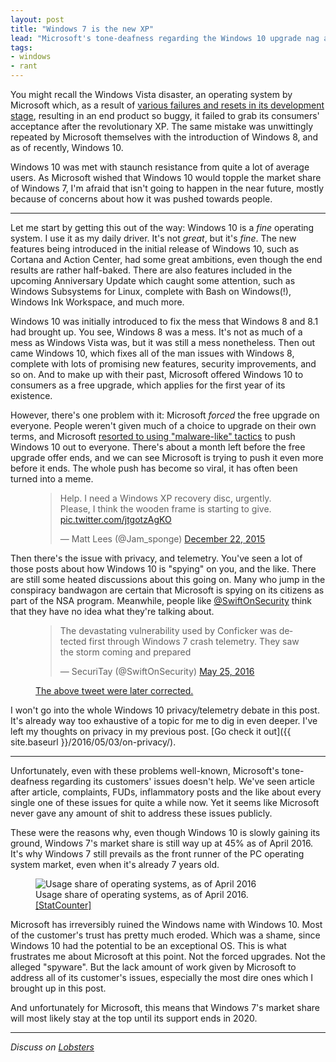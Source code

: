 ```yaml
---
layout: post
title: "Windows 7 is the new XP"
lead: "Microsoft's tone-deafness regarding the Windows 10 upgrade nag and several other issues left a majority of users out in the cold."
tags:
- windows
- rant
---
```


You might recall the Windows Vista disaster, an operating system by Microsoft which, as a result of [various failures and resets in its development stage](http://longhorn.ms/), resulting in an end product so buggy, it failed to grab its consumers' acceptance after the revolutionary XP. The same mistake was unwittingly repeated by Microsoft themselves with the introduction of Windows 8, and as of recently, Windows 10.

Windows 10 was met with staunch resistance from quite a lot of average users. As Microsoft wished that Windows 10 would topple the market share of Windows 7, I'm afraid that isn't going to happen in the near future, mostly because of concerns about how it was pushed towards people.

---

Let me start by getting this out of the way: Windows 10 is a *fine* operating system. I use it as my daily driver. It's not *great*, but it's *fine*. The new features being introduced in the initial release of Windows 10, such as Cortana and Action Center, had some great ambitions, even though the end results are rather half-baked. There are also features included in the upcoming Anniversary Update which caught some attention, such as Windows Subsystems for Linux, complete with Bash on Windows(!), Windows Ink Workspace, and much more.

Windows 10 was initially introduced to fix the mess that Windows 8 and 8.1 had brought up. You see, Windows 8 was a mess. It's not as much of a mess as Windows Vista was, but it was still a mess nonetheless. Then out came Windows 10, which fixes all of the man issues with Windows 8, complete with lots of promising new features, security improvements, and so on. And to make up with their past, Microsoft offered Windows 10 to consumers as a free upgrade, which applies for the first year of its existence.

However, there's one problem with it: Microsoft *forced* the free upgrade on everyone. People weren't given much of a choice to upgrade on their own terms, and Microsoft [resorted to using "malware-like" tactics](http://www.theregister.co.uk/2016/03/17/microsoft_windows_10_upgrade_gwx_vs_humanity/) to push Windows 10 out to everyone. There's about a month left before the free upgrade offer ends, and we can see Microsoft is trying to push it even more before it ends. The whole push has become so viral, it has often been turned into a meme.

<figure>
  <blockquote class="twitter-tweet" data-lang="en"><p lang="en" dir="ltr">Help. I need a Windows XP recovery disc, urgently. Please, I think the wooden frame is starting to give. <a href="https://t.co/jtgotzAgKO">pic.twitter.com/jtgotzAgKO</a></p>&mdash; Matt Lees (@Jam_sponge) <a href="https://twitter.com/Jam_sponge/status/679256624746397696">December 22, 2015</a></blockquote>
</figure>

Then there's the issue with privacy, and telemetry. You've seen a lot of those posts about how Windows 10 is "spying" on you, and the like. There are still some heated discussions about this going on. Many who jump in the conspiracy bandwagon are certain that Microsoft is spying on its citizens as part of the NSA program. Meanwhile, people like [@SwiftOnSecurity](https://twitter.com/SwiftOnSecurity) think that they have no idea what they're talking about.

<figure>
  <blockquote class="twitter-tweet" data-conversation="none" data-lang="en"><p lang="en" dir="ltr">The devastating vulnerability used by Conficker was detected first through Windows 7 crash telemetry. They saw the storm coming and prepared</p>&mdash; SecuriTay (@SwiftOnSecurity) <a href="https://twitter.com/SwiftOnSecurity/status/735276084552290304">May 25, 2016</a></blockquote>
  <figcaption><a href="https://twitter.com/SwiftOnSecurity/status/735288301700026368" target="_blank">The above tweet were later corrected.</a></figcaption>
</figure>

I won't go into the whole Windows 10 privacy/telemetry debate in this post. It's already way too exhaustive of a topic for me to dig in even deeper. I've left my thoughts on privacy in my previous post. [Go check it out]({{ site.baseurl }}/2016/05/03/on-privacy/).

---

Unfortunately, even with these problems well-known, Microsoft's tone-deafness regarding its customers' issues doesn't help. We've seen article after article, complaints, FUDs, inflammatory posts and the like about every single one of these issues for quite a while now. Yet it seems like Microsoft never gave any amount of shit to address these issues publicly.

These were the reasons why, even though Windows 10 is slowly gaining its ground, Windows 7's market share is still way up at 45% as of April 2016. It's why Windows 7 still prevails as the front runner of the PC operating system market, even when it's already 7 years old.

<figure>
  <img src="{{ site.baseurl }}/public/images/blog/2016/windows-7-is-the-new-xp/StatCounter-os-ww-monthly-201604-201604-bar.png" alt="Usage share of operating systems, as of April 2016">
  <figcaption>Usage share of operating systems, as of April 2016. <a href="http://gs.statcounter.com/#desktop-os-ww-monthly-201604-201604-bar">[StatCounter]</a></figcaption>
</figure>

Microsoft has irreversibly ruined the Windows name with Windows 10. Most of the customer's trust has pretty much eroded. Which was a shame, since Windows 10 had the potential to be an exceptional OS. This is what frustrates me about Microsoft at this point. Not the forced upgrades. Not the alleged "spyware". But the lack amount of work given by Microsoft to address all of its customer's issues, especially the most dire ones which I brought up in this post.

And unfortunately for Microsoft, this means that Windows 7's market share will most likely stay at the top until its support ends in 2020.

---

*Discuss on [Lobsters](https://lobste.rs/s/n8ggih/windows_7_is_new_xp)*

